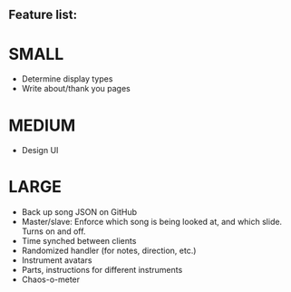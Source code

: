Feature list:
-------------

SMALL
=====
- Determine display types
- Write about/thank you pages

MEDIUM
======
- Design UI

LARGE
=====
- Back up song JSON on GitHub
- Master/slave: Enforce which song is being looked at, and which slide. Turns on and off.
- Time synched between clients
- Randomized handler (for notes, direction, etc.)
- Instrument avatars
- Parts, instructions for different instruments
- Chaos-o-meter